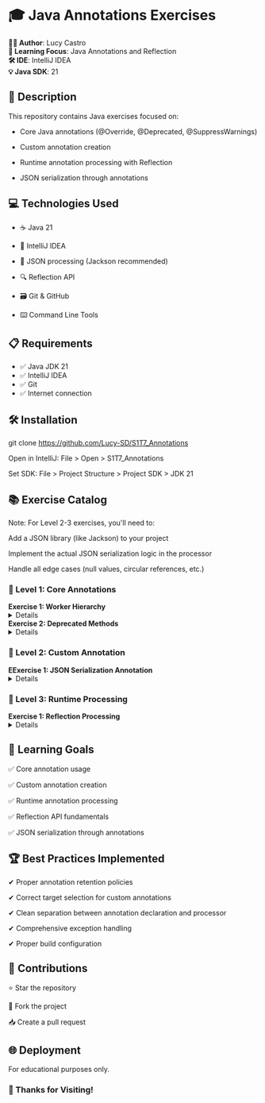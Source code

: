 # 🎓 Java Annotations Exercises

**👨‍💻 Author**: Lucy Castro  
**🧠 Learning Focus**: Java Annotations and Reflection  
**🛠️ IDE**: IntelliJ IDEA  
**💡 Java SDK**:  21  

## 📄 Description
This repository contains Java exercises focused on:

- Core Java annotations (@Override, @Deprecated, @SuppressWarnings)

- Custom annotation creation

- Runtime annotation processing with Reflection

- JSON serialization through annotations

## 💻 Technologies Used
- ☕ Java 21

- 🧠 IntelliJ IDEA

- 📜 JSON processing (Jackson recommended)

- 🔍 Reflection API

- 🗃️ Git & GitHub
  
- ⌨️ Command Line Tools

## 📋 Requirements
- ✅ Java JDK 21
- ✅ IntelliJ IDEA
- ✅ Git
- ✅ Internet connection


## 🛠️ Installation

git clone https://github.com/Lucy-SD/S1T7_Annotations

Open in IntelliJ: File > Open > S1T7_Annotations

Set SDK: File > Project Structure > Project SDK > JDK 21


## 📚 Exercise Catalog

Note: For Level 2-3 exercises, you'll need to:

Add a JSON library (like Jackson) to your project

Implement the actual JSON serialization logic in the processor

Handle all edge cases (null values, circular references, etc.)

### 📂 Level 1: Core Annotations

<summary><strong>Exercise 1: Worker Hierarchy</strong></summary>
<details>

Create an object hierarchy with three classes: Worker, Online Worker and Face-to-face Worker.

The Worker class has the attributes first name, last name, price/hour, and the method calcarSou() that receives as a parameter the number of hours worked and multiplies it by the price/hour. Child classes must override it, using @Override. 

From the main() of the Main class, make the necessary invocations to demonstrate the operation of the @Override annotation.

For on-site workers, the method to calculate their salary will receive as a parameter the number of hours worked per month. When calculating the salary, the number of hours worked will be multiplied by the price/hour, plus the value of a static attribute called gasoline that we will add to this class.

For online workers, the method to calculate their salary will receive as a parameter the number of hours worked per month. When calculating the salary, the number of hours worked will be multiplied by the price/hour and the price of the flat Internet rate will be added, which will be a constant of the TreballadorOnline class.

</details>

<summary><strong>Exercise 2: Deprecated Methods</strong></summary>
<details>
  
Add some obsolete (deprecated) methods to the child classes, and use the corresponding annotation. Invoke the obsolete methods from an external class, suppressing the “warnings” for being obsolete using the corresponding annotation.
</details>

### 📂 Level 2: Custom Annotation

<summary><strong>EExercise 1: JSON Serialization Annotation</strong></summary>

<details>
Create a custom annotation that should allow serializing a Java object into a JSON file. The annotation should receive the directory where the resulting file will be placed.
</details>

### 📂 Level 3: Runtime Processing

<summary><strong>Exercise 1: Reflection Processing</strong></summary>
<details>
Adds the possibility that the annotation created in the previous level is registered by the Virtual Machine at runtime. Demonstrates that the annotation reading is executed using  Java Reflection.
</details>


## 🎯 Learning Goals

✅ Core annotation usage

✅ Custom annotation creation

✅ Runtime annotation processing

✅ Reflection API fundamentals

✅ JSON serialization through annotations

## 🏆 Best Practices Implemented

✔ Proper annotation retention policies

✔ Correct target selection for custom annotations

✔ Clean separation between annotation declaration and processor

✔ Comprehensive exception handling

✔ Proper build configuration

## 🤝 Contributions

⭐ Star the repository

🍴 Fork the project

📥 Create a pull request

## 🌐 Deployment

For educational purposes only.

### 🚀 Thanks for Visiting!
